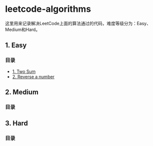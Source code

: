 # leetcode-algorithms

这里用来记录解决LeetCode上面的算法通过的代码，难度等级分为：Easy、Medium和Hard。

## 1. Easy

### 目录

- [1. Two Sum](https://github.com/Jessica-Jiang-92/leetcode-algorithms/blob/main/Easy/Two-Sum.md)
- [2. Reverse a number]()



## 2. Medium

### 目录



## 3. Hard

### 目录


